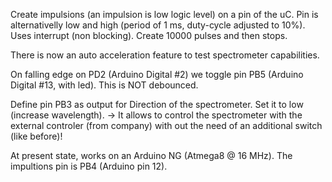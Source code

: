Create impulsions (an impulsion is low logic level) on a pin of the uC. Pin is alternativelly low and high (period of 1 ms, duty-cycle adjusted to 10%). Uses interrupt (non blocking). Create 10000 pulses and then stops.

There is now an auto acceleration feature to test spectrometer capabilities.

On falling edge on PD2 (Arduino Digital #2) we toggle pin PB5 (Arduino Digital #13, with led). This is NOT debounced.

Define pin PB3 as output for Direction of the spectrometer. Set it to low (increase wavelength).
-> It allows to control the spectrometer with the external controler (from company) with out the need of an additional switch (like before)!

At present state, works on an Arduino NG (Atmega8 @ 16 MHz). The impultions pin is PB4 (Arduino pin 12).
